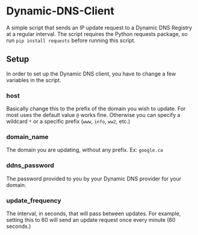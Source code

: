 # Dynamic-DNS-Client
A simple script that sends an IP update request to a Dynamic DNS Registry at a regular interval. The script requires the Python requests package, so run `pip install requests` before running this script.

## Setup
In order to set up the Dynamic DNS client, you have to change a few variables in the script.

### host
Basically change this to the prefix of the domain you wish to update. For most uses the default value `@` works fine. Otherwise you can specify a wildcard `*` or a specific prefix (`www`, `info`, `ww2`, etc.)

### domain_name
The domain you are updating, without any prefix. Ex: `google.ca`

### ddns_password
The password provided to you by your Dynamic DNS provider for your domain.

### update_frequency
The interval, in seconds, that will pass between updates. For example, setting this to 60 will send an update request once every minute (60 seconds.)
